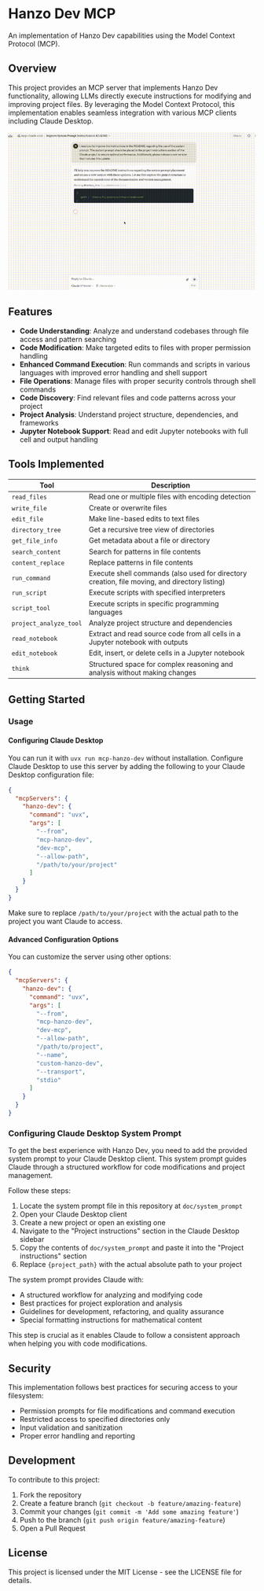 # Hanzo Dev MCP

An implementation of Hanzo Dev capabilities using the Model Context Protocol (MCP).

## Overview

This project provides an MCP server that implements Hanzo Dev functionality, allowing LLMs directly execute instructions for modifying and improving project files. By leveraging the Model Context Protocol, this implementation enables seamless integration with various MCP clients including Claude Desktop.

![example](./doc/example.gif)

## Features

- **Code Understanding**: Analyze and understand codebases through file access and pattern searching
- **Code Modification**: Make targeted edits to files with proper permission handling
- **Enhanced Command Execution**: Run commands and scripts in various languages with improved error handling and shell support
- **File Operations**: Manage files with proper security controls through shell commands
- **Code Discovery**: Find relevant files and code patterns across your project
- **Project Analysis**: Understand project structure, dependencies, and frameworks
- **Jupyter Notebook Support**: Read and edit Jupyter notebooks with full cell and output handling

## Tools Implemented

| Tool                   | Description                                                                                   |
| ---------------------- | --------------------------------------------------------------------------------------------- |
| `read_files`           | Read one or multiple files with encoding detection                                            |
| `write_file`           | Create or overwrite files                                                                     |
| `edit_file`            | Make line-based edits to text files                                                           |
| `directory_tree`       | Get a recursive tree view of directories                                                      |
| `get_file_info`        | Get metadata about a file or directory                                                        |
| `search_content`       | Search for patterns in file contents                                                          |
| `content_replace`      | Replace patterns in file contents                                                             |
| `run_command`          | Execute shell commands (also used for directory creation, file moving, and directory listing) |
| `run_script`           | Execute scripts with specified interpreters                                                   |
| `script_tool`          | Execute scripts in specific programming languages                                             |
| `project_analyze_tool` | Analyze project structure and dependencies                                                   |
| `read_notebook`        | Extract and read source code from all cells in a Jupyter notebook with outputs               |
| `edit_notebook`        | Edit, insert, or delete cells in a Jupyter notebook                                         |
| `think`                | Structured space for complex reasoning and analysis without making changes                    |

## Getting Started

### Usage

#### Configuring Claude Desktop

You can run it with `uvx run mcp-hanzo-dev` without installation. Configure Claude Desktop to use this server by adding the following to your Claude Desktop configuration file:

```json
{
  "mcpServers": {
    "hanzo-dev": {
      "command": "uvx",
      "args": [
        "--from",
        "mcp-hanzo-dev",
        "dev-mcp",
        "--allow-path",
        "/path/to/your/project"
      ]
    }
  }
}
```

Make sure to replace `/path/to/your/project` with the actual path to the project you want Claude to access.

#### Advanced Configuration Options

You can customize the server using other options:

```json
{
  "mcpServers": {
    "hanzo-dev": {
      "command": "uvx",
      "args": [
        "--from",
        "mcp-hanzo-dev",
        "dev-mcp",
        "--allow-path",
        "/path/to/project",
        "--name",
        "custom-hanzo-dev",
        "--transport",
        "stdio"
      ]
    }
  }
}
```

### Configuring Claude Desktop System Prompt

To get the best experience with Hanzo Dev, you need to add the provided system prompt to your Claude Desktop client. This system prompt guides Claude through a structured workflow for code modifications and project management.

Follow these steps:

1. Locate the system prompt file in this repository at `doc/system_prompt`
2. Open your Claude Desktop client
3. Create a new project or open an existing one
4. Navigate to the "Project instructions" section in the Claude Desktop sidebar
5. Copy the contents of `doc/system_prompt` and paste it into the "Project instructions" section
6. Replace `{project_path}` with the actual absolute path to your project

The system prompt provides Claude with:

- A structured workflow for analyzing and modifying code
- Best practices for project exploration and analysis
- Guidelines for development, refactoring, and quality assurance
- Special formatting instructions for mathematical content

This step is crucial as it enables Claude to follow a consistent approach when helping you with code modifications.

## Security

This implementation follows best practices for securing access to your filesystem:

- Permission prompts for file modifications and command execution
- Restricted access to specified directories only
- Input validation and sanitization
- Proper error handling and reporting

## Development

To contribute to this project:

1. Fork the repository
2. Create a feature branch (`git checkout -b feature/amazing-feature`)
3. Commit your changes (`git commit -m 'Add some amazing feature'`)
4. Push to the branch (`git push origin feature/amazing-feature`)
5. Open a Pull Request

## License

This project is licensed under the MIT License - see the LICENSE file for details.

